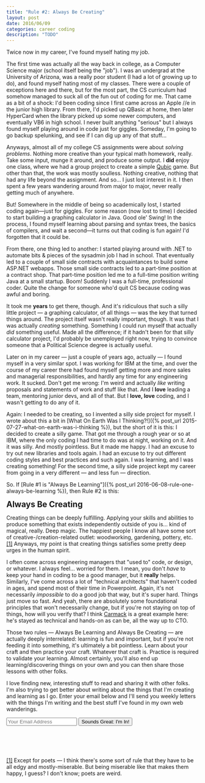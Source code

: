 ```yaml
---
title: "Rule #2: Always Be Creating"
layout: post
date: 2016/06/09
categories: career coding
description: "TODO"
---
```


Twice now in my career, I've found myself hating my job.

The first time was actually all the way back in college, as a Computer Science major (school itself being the "job"). I was an undergrad at the University of Arizona, was a really poor student (I had a lot of growing up to do), and found myself hating most of my classes. There were a couple of exceptions here and there, but for the most part, the CS curriculum had somehow managed to suck all of the fun out of coding for me. That came as a bit of a shock: I'd been coding since I first came across an Apple //e in the junior high library. From there, I'd picked up QBasic at home, then later HyperCard when the library picked up some newer computers, and eventually VB6 in high school. I never built anything "serious" but I always found myself playing around in code just for giggles. Someday, I'm going to go backup spelunking, and see if I can dig up any of that stuff…

Anyways, almost all of my college CS assignments were about *solving problems*. Nothing more creative than your typical math homework, really. Take some input, munge it around, and produce some output. I **did** enjoy one class, where we had a group project to create a simple [Qubic](https://en.wikipedia.org/wiki/3-D_Tic-Tac-Toe) game. But other than that, the work was mostly soulless. Nothing creative, nothing that had any life beyond the assignment. And so… I just lost interest in it. I then spent a few years wandering around from major to major, never really getting much of anywhere.

But! Somewhere in the middle of being so academically lost, I started coding again—just for giggles. For some reason (now lost to time) I decided to start building a graphing calculator in Java. Good ole' Swing! In the process, I found myself learning about parsing and syntax trees, the basics of compilers, and wait a second—it turns out that coding is fun again! I'd forgotten that it could be.

From there, one thing led to another: I started playing around with .NET to automate bits & pieces of the sysadmin job I had in school. That eventually led to a couple of small side contracts with acquaintances to build some ASP.NET webapps. Those small side contracts led to a part-time position at a contract shop. That part-time position led me to a full-time position writing Java at a small startup. Boom! Suddenly I was a full-time, professional coder. Quite the change for someone who'd quit CS because coding was awful and boring.

It took me **years** to get there, though. And it's ridiculous that such a silly little project — a graphing calculator, of all things — was the key that turned things around. The project itself wasn't really important, though. It was that I was actually *creating* something. Something I could run myself that actually *did* something useful. Made all the difference; if it hadn't been for that silly calculator project, I'd probably be unemployed right now, trying to convince someone that a Political Science degree is actually useful.

Later on in my career — just a couple of years ago, actually — I found myself in a very similar spot. I was working for IBM at the time, and over the course of my career there had found myself getting more and more sales and managerial responsibilities, and hardly any time for any engineering work. It sucked. Don't get me wrong: I'm weird and actually *like* writing proposals and statements of work and stuff like that. And I **love** leading a team, mentoring junior devs, and all of that. But I **love, love** coding, and I wasn't getting to do any of it.

Again: I needed to be creating, so I invented a silly side project for myself. I wrote about this a bit in [What On Earth Was I Thinking?!]({% post_url 2015-07-27-what-on-earth-was-i-thinking %}), but the short of it is this: I decided to create a silly game. That got me through a rough year or so at IBM, where the only coding I had time to do was at night, working on it. And it was silly. And mostly pointless. But it made me happy. I had an excuse to try out new libraries and tools again. I had an excuse to try out different coding styles and best practices and such again. I was learning, and I was creating something! For the second time, a silly side project kept my career from going in a very different — and less fun — direction.

So. If [Rule #1 is "Always Be Learning"]({% post_url 2016-06-08-rule-one-always-be-learning %}), then Rule #2 is this:

<span style="font-weight:bold;font-size:1.5em;">Always Be Creating</span>

Creating things can be deeply fulfilling. Applying your skills and abilities to produce something that exists independently outside of you is… kind of magical, really. Deep magic. The happiest people I know all have some sort of creative-/creation-related outlet: woodworking, gardening, pottery, etc.<a id="ref-1-source"><sup>[[1]](#ref-1-target)</sup></a> Anyways, my point is that creating things satisfies some pretty deep urges in the human spirit.

I often come across engineering managers that "used to" code, or design, or whatever. I always feel… worried for them. I mean, you don't *have* to keep your hand in coding to be a good manager, but it **really** helps. Similarly, I've come across a lot of "technical architects" that haven't coded in ages, and spend most of their time in Powerpoint. Again, it's not necessarily *impossible* to do a good job that way, but it's super hard. Things just move so fast. And yeah, there are absolutely some foundational principles that won't necessarily change, but if you're not staying on top of things, how will you verify that? I think [Carmack](https://twitter.com/ID_AA_Carmack) is a great example here: he's stayed as technical and hands-on as can be, all the way up to CTO.

Those two rules — Always Be Learning and Always Be Creating — are actually deeply interrelated: learning is fun and important, but if you're not feeding it into something, it's ultimately a bit pointless. Learn about your craft and then practice your craft. Whatever that craft is. Practice is required to validate your learning. Almost certainly, you'll also end up learning/discovering things on your own and you can then share those lessons with other folks.

I love finding new, interesting stuff to read and sharing it with other folks. I'm also trying to get better about writing about the things that I'm creating and learning as I go. Enter your email below and I'll send you weekly letters with the things I'm writing and the best stuff I've found in my own web wanderings.

<form action="https://www.getdrip.com/forms/58931001/submissions" method="post" data-drip-embedded-form="58931001" class="list-subscribe">
	<div class="controls">
		<input type="email" name="fields[email]" value="" placeholder="Your Email Address" />
		<input type="submit" name="submit" value="Sounds Great: I'm In!" data-drip-attribute="sign-up-button" />
	</div>
</form>

<br /><br /><br /><br />
<a id="ref-1-target">[[1]](#ref-1-source)</a> Except for poets — I think there's some sort of rule that they have to be all edgy and mostly-miserable. But being miserable like that makes them happy, I guess? I don't know; poets are weird.

